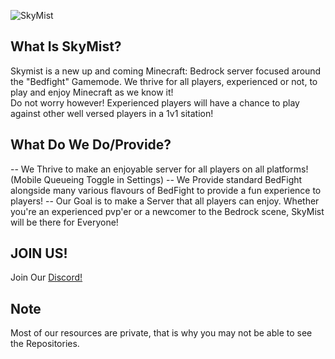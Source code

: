 ![SkyMist](https://media.discordapp.net/attachments/947077135372255262/947424048785264650/New_Project_4CF6F6A.png)
## What Is SkyMist?
Skymist is a new up and coming Minecraft: Bedrock server focused around the "Bedfight" Gamemode. We thrive for all players, experienced or not, to play and enjoy Minecraft as we know it! <br/>
Do not worry however! Experienced players will have a chance to play against other well versed players in a 1v1 sitation! <br/>

## What Do We Do/Provide?

-- We Thrive to make an enjoyable server for all players on all platforms! (Mobile Queueing Toggle in Settings)
-- We Provide standard BedFight alongside many various flavours of BedFight to provide a fun experience to players! 
-- Our Goal is to make a Server that all players can enjoy. Whether you're an experienced pvp'er or a newcomer to the Bedrock scene, SkyMist will be there for Everyone!

## JOIN US!
Join Our [Discord!](https://discord.gg/HJgM9WSTrw)

## Note
Most of our resources are private, that is why you may not be able to see the Repositories.
